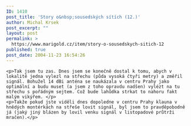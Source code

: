 ```yaml
---
ID: 1410
post_title: 'Story o&nbsp;sousedských sítích (12.)'
author: Michal Krsek
post_excerpt: ""
layout: post
permalink: >
  https://www.marigold.cz/item/story-o-sousedskych-sitich-12
published: true
post_date: 2004-11-23 16:54:26
---
```

	<p>Tak jsem tu zas. Dnes jsem se konečně dostal k tomu, abych v lokalitě jedna vylezl na střechu (půda vysoká čtyři metry) a změřil signál. Bohužel 14 dBi anténa se naukázala v centru Prahy jako optimální a budu muset (a jsem z toho opravdu nadšen) vylézt na tu střechu s pořádným sejtem. Což bude lahůdka strkat to nahoru fakt malým vikýřem. </p>
	<p>Takže pokud jste viděli dnes dopoledne v centru Prahy klauna v hnědých montérkách na střeše lovit signál, byl jsem to pravděpobodně já (jaký jiný blázen by lovil venku signál v listopadové průtrži mračen).</p>